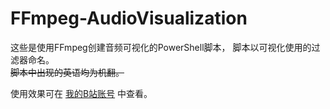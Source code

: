 # FFmpeg-AudioVisualization

这些是使用FFmpeg创建音频可视化的PowerShell脚本，
脚本以可视化使用的过滤器命名。  
~~脚本中出现的英语均为机翻。~~

使用效果可在 [我的B站账号](https://space.bilibili.com/5677062/) 中查看。
